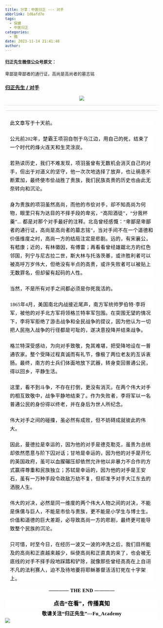 ```yaml
---
title: 分享：中医归正 --- 对手
abbrlink: 1d6afd7e
tags:
  - 保健
  - 中医归正
categories:
  - 摘
date: 2023-11-14 21:41:48
author:
---
```


#### 归正先生微信公众号原文：

卑鄙是卑鄙者的通行证，高尚是高尚者的墓志铭

<!-- more -->

###  [归正先生 / 对手](https://mp.weixin.qq.com/s/IaOUPRGyzB1J_ANA8FfrkQ "跳转至原文")



<div class="rich_media_content ">
                    <p style="text-align: center;"><img class="rich_pages wxw-img js_insertlocalimg" data-ratio="0.6546296296296297" data-s="300,640" data-type="jpeg" data-w="1080" style="height: auto !important;" src="https://mmbiz.qpic.cn/sz_mmbiz_jpg/zjaJCl7DLpVGbr582KLIpja0AjoXypoddENkCjStyfpJNOibibiaBe8ZGISwXh0ufJelicEr8vaVlRO1NZzgYtOicbA/640?wx_fmt=jpeg"  /></p><hr style="outline: 0px;font-family: system-ui, -apple-system, BlinkMacSystemFont, &quot;Helvetica Neue&quot;, &quot;PingFang SC&quot;, &quot;Hiragino Sans GB&quot;, &quot;Microsoft YaHei UI&quot;, &quot;Microsoft YaHei&quot;, Arial, sans-serif;letter-spacing: 0.544px;text-wrap: wrap;background-color: rgb(255, 255, 255);border-style: solid;border-right-width: 0px;border-bottom-width: 0px;border-left-width: 0px;border-color: rgba(0, 0, 0, 0.1);transform-origin: 0px 0px;transform: scale(1, 0.5);visibility: visible;"  /><hr style="outline: 0px;font-family: system-ui, -apple-system, BlinkMacSystemFont, &quot;Helvetica Neue&quot;, &quot;PingFang SC&quot;, &quot;Hiragino Sans GB&quot;, &quot;Microsoft YaHei UI&quot;, &quot;Microsoft YaHei&quot;, Arial, sans-serif;letter-spacing: 0.544px;text-wrap: wrap;color: rgb(34, 34, 34);background-color: rgb(255, 255, 255);border-style: solid;border-right-width: 0px;border-bottom-width: 0px;border-left-width: 0px;border-color: rgba(0, 0, 0, 0.1);transform-origin: 0px 0px;transform: scale(1, 0.5);visibility: visible;"  /><section style="margin-top: 24px;margin-right: 16px;margin-left: 16px;outline: 0px;font-family: system-ui, -apple-system, BlinkMacSystemFont, &quot;Helvetica Neue&quot;, &quot;PingFang SC&quot;, &quot;Hiragino Sans GB&quot;, &quot;Microsoft YaHei UI&quot;, &quot;Microsoft YaHei&quot;, Arial, sans-serif;letter-spacing: 0.544px;text-wrap: wrap;color: rgb(34, 34, 34);background-color: rgb(255, 255, 255);visibility: visible;line-height: 2em;"><span style="color: rgb(0, 0, 0);font-family: 仿宋;font-size: 16px;letter-spacing: 0.544px;">此文章写于十天前。</span></section><section style="margin-top: 24px;margin-right: 16px;margin-left: 16px;outline: 0px;font-family: system-ui, -apple-system, BlinkMacSystemFont, &quot;Helvetica Neue&quot;, &quot;PingFang SC&quot;, &quot;Hiragino Sans GB&quot;, &quot;Microsoft YaHei UI&quot;, &quot;Microsoft YaHei&quot;, Arial, sans-serif;letter-spacing: 0.544px;text-wrap: wrap;color: rgb(34, 34, 34);background-color: rgb(255, 255, 255);visibility: visible;line-height: 2em;"><span style="color: rgb(0, 0, 0);font-family: 仿宋;font-size: 16px;letter-spacing: 0.544px;">公元前</span><span style="color: rgb(0, 0, 0);font-family: 仿宋;font-size: 16px;letter-spacing: 0.544px;">202</span><span style="color: rgb(0, 0, 0);font-family: 仿宋;font-size: 16px;letter-spacing: 0.544px;">年，楚霸王项羽自刎于乌江边，用自己的死，结束了一个时代的烽火连天和生灵涂炭。</span><span style="letter-spacing: 0.544px;font-size: var(--articleFontsize);"></span></section><p style="margin-top: 24px;margin-right: 16px;margin-left: 16px;outline: 0px;font-family: system-ui, -apple-system, BlinkMacSystemFont, &quot;Helvetica Neue&quot;, &quot;PingFang SC&quot;, &quot;Hiragino Sans GB&quot;, &quot;Microsoft YaHei UI&quot;, &quot;Microsoft YaHei&quot;, Arial, sans-serif;letter-spacing: 0.544px;text-wrap: wrap;color: rgb(34, 34, 34);background-color: rgb(255, 255, 255);visibility: visible;line-height: 2em;"><span style="outline: 0px;color: rgb(0, 0, 0);font-family: 仿宋;font-size: 16px;visibility: visible;">若熟读历史，我们不难发现，项羽虽曾有无数机会消灭自己的对手，但出于对道义的坚守，他一次次地选择了放弃，也让祸患不断累加，最终使市侩战胜了贵族，我们民族高贵的历史也由此无奈转向和沉沦。</span><o:p></o:p></p><p style="margin-top: 24px;margin-right: 16px;margin-left: 16px;outline: 0px;font-family: system-ui, -apple-system, BlinkMacSystemFont, &quot;Helvetica Neue&quot;, &quot;PingFang SC&quot;, &quot;Hiragino Sans GB&quot;, &quot;Microsoft YaHei UI&quot;, &quot;Microsoft YaHei&quot;, Arial, sans-serif;letter-spacing: 0.544px;text-wrap: wrap;color: rgb(34, 34, 34);background-color: rgb(255, 255, 255);visibility: visible;line-height: 2em;"><span style="outline: 0px;color: rgb(0, 0, 0);font-family: 仿宋;font-size: 16px;visibility: visible;">身为贵族的项羽虽然高尚，而他的市侩对手，却不知高尚为何物，眼里只有为达目的不择手段的卑劣，“高阳酒徒”，“分我杯羹”... 都是对那个对手最好的注释。北岛曾经感慨：“卑鄙是卑鄙者的通行证，高尚是高尚者的墓志铭”，当对手间不在一个道德和价值维度之时，高尚一方的结局注定是悲剧。远的，有宋襄公，有嵇康；近的，有林徽因，有傅雷；再看看曾经雄踞北方的红色邻国，列宁与尼古拉二世，斯大林与托洛茨基，或许胜利者可以被高呼万岁伟大，但绝没有半点的高贵，或许失败者可以被贴上无数罪名，但却留有起码的人性。</span><o:p></o:p></p><p style="margin-top: 24px;margin-right: 16px;margin-left: 16px;outline: 0px;font-family: system-ui, -apple-system, BlinkMacSystemFont, &quot;Helvetica Neue&quot;, &quot;PingFang SC&quot;, &quot;Hiragino Sans GB&quot;, &quot;Microsoft YaHei UI&quot;, &quot;Microsoft YaHei&quot;, Arial, sans-serif;letter-spacing: 0.544px;text-wrap: wrap;color: rgb(34, 34, 34);background-color: rgb(255, 255, 255);visibility: visible;line-height: 2em;"><span style="outline: 0px;color: rgb(0, 0, 0);font-family: 仿宋;font-size: 16px;visibility: visible;">当然，不是所有对手之间都必须是你死我活的。</span><o:p></o:p></p><p style="margin-top: 24px;margin-right: 16px;margin-left: 16px;outline: 0px;font-family: system-ui, -apple-system, BlinkMacSystemFont, &quot;Helvetica Neue&quot;, &quot;PingFang SC&quot;, &quot;Hiragino Sans GB&quot;, &quot;Microsoft YaHei UI&quot;, &quot;Microsoft YaHei&quot;, Arial, sans-serif;letter-spacing: 0.544px;text-wrap: wrap;color: rgb(34, 34, 34);background-color: rgb(255, 255, 255);visibility: visible;line-height: 2em;"><span style="outline: 0px;color: rgb(0, 0, 0);font-family: 仿宋;font-size: 16px;visibility: visible;">1865年4月，美国南北内战接近尾声，南方军统帅罗伯特·李将军，被他的对手北方军将领格兰特率军包围。在突围无望的情况下，李将军拒绝了游击战争和全民战争的提议，因为他认为一切把人民拖入战争的行径都是可耻的，遂决意投降并结束战争。</span><o:p></o:p></p><p style="margin-top: 24px;margin-right: 16px;margin-left: 16px;outline: 0px;font-family: system-ui, -apple-system, BlinkMacSystemFont, &quot;Helvetica Neue&quot;, &quot;PingFang SC&quot;, &quot;Hiragino Sans GB&quot;, &quot;Microsoft YaHei UI&quot;, &quot;Microsoft YaHei&quot;, Arial, sans-serif;letter-spacing: 0.544px;text-wrap: wrap;color: rgb(34, 34, 34);background-color: rgb(255, 255, 255);visibility: visible;line-height: 2em;"><span style="outline: 0px;color: rgb(0, 0, 0);font-family: 仿宋;font-size: 16px;visibility: visible;">格兰特深受感动，为向对手致敬，免其难堪，把受降地设在一普通农家。整个受降过程真诚而有礼节，像极了两位老友的互诉衷肠。最终，南方的士兵们体面地放下武器，转身变回普通公民，得以回乡，平静生活。</span><o:p></o:p></p><p style="margin-top: 24px;margin-right: 16px;margin-left: 16px;outline: 0px;font-family: system-ui, -apple-system, BlinkMacSystemFont, &quot;Helvetica Neue&quot;, &quot;PingFang SC&quot;, &quot;Hiragino Sans GB&quot;, &quot;Microsoft YaHei UI&quot;, &quot;Microsoft YaHei&quot;, Arial, sans-serif;letter-spacing: 0.544px;text-wrap: wrap;color: rgb(34, 34, 34);background-color: rgb(255, 255, 255);visibility: visible;line-height: 2em;"><span style="outline: 0px;color: rgb(0, 0, 0);font-family: 仿宋;font-size: 16px;visibility: visible;">这里，看不到斗争，不存在打倒，更没有消灭。在两个伟大对手的相互致敬中，战争平静地结束了。作为失败者，李将军以一名普通公民的身份得以终老，并在身后为世人所纪念。</span></p><p style="margin-top: 24px;margin-right: 16px;margin-left: 16px;outline: 0px;font-family: system-ui, -apple-system, BlinkMacSystemFont, &quot;Helvetica Neue&quot;, &quot;PingFang SC&quot;, &quot;Hiragino Sans GB&quot;, &quot;Microsoft YaHei UI&quot;, &quot;Microsoft YaHei&quot;, Arial, sans-serif;letter-spacing: 0.544px;text-wrap: wrap;color: rgb(34, 34, 34);background-color: rgb(255, 255, 255);visibility: visible;line-height: 2em;"><o:p><span style="color: rgb(0, 0, 0);font-family: 仿宋;font-size: 16px;letter-spacing: 0.544px;text-wrap: wrap;background-color: rgb(255, 255, 255);">伟大</span><span style="color: rgb(0, 0, 0);font-family: 仿宋;font-size: 16px;letter-spacing: 0.544px;text-wrap: wrap;background-color: rgb(255, 255, 255);">对手之间的碰撞，虽</span><span style="color: rgb(0, 0, 0);font-family: 仿宋;font-size: 16px;letter-spacing: 0.544px;text-wrap: wrap;background-color: rgb(255, 255, 255);">必</span><span style="color: rgb(0, 0, 0);font-family: 仿宋;font-size: 16px;letter-spacing: 0.544px;text-wrap: wrap;background-color: rgb(255, 255, 255);">然有成败，但不妨碍成就彼此的伟大。</span></o:p></p><p style="margin-top: 24px;margin-right: 16px;margin-left: 16px;outline: 0px;font-family: system-ui, -apple-system, BlinkMacSystemFont, &quot;Helvetica Neue&quot;, &quot;PingFang SC&quot;, &quot;Hiragino Sans GB&quot;, &quot;Microsoft YaHei UI&quot;, &quot;Microsoft YaHei&quot;, Arial, sans-serif;letter-spacing: 0.544px;text-wrap: wrap;color: rgb(34, 34, 34);background-color: rgb(255, 255, 255);visibility: visible;line-height: 2em;"><span style="outline: 0px;color: rgb(0, 0, 0);font-family: 仿宋;font-size: 16px;visibility: visible;">因此，曼德拉是幸运的，因为他的对手是德克勒克，虽贵为总统却依然愿意与阶下囚对话；甘地是幸运的，因为他的对手是开化的英国政府，虽可以血腥碾压却依然允许他以非暴力不合作的方式赢得尊重和民族独立；苏轼是幸运的，因为他的对手是王安石，虽有一万种手段令政敌万劫不复，但却准予对手大江东去的洒脱人生。</span><o:p></o:p></p><p style="margin-top: 24px;margin-right: 16px;margin-left: 16px;outline: 0px;font-family: system-ui, -apple-system, BlinkMacSystemFont, &quot;Helvetica Neue&quot;, &quot;PingFang SC&quot;, &quot;Hiragino Sans GB&quot;, &quot;Microsoft YaHei UI&quot;, &quot;Microsoft YaHei&quot;, Arial, sans-serif;letter-spacing: 0.544px;text-wrap: wrap;color: rgb(34, 34, 34);background-color: rgb(255, 255, 255);visibility: visible;line-height: 2em;"><span style="outline: 0px;color: rgb(0, 0, 0);font-family: 仿宋;font-size: 16px;visibility: visible;"><span style="color: rgb(0, 0, 0);font-family: 仿宋;font-size: 16px;letter-spacing: 0.544px;text-wrap: wrap;background-color: rgb(255, 255, 255);">伟大</span><span style="color: rgb(0, 0, 0);font-family: 仿宋;font-size: 16px;letter-spacing: 0.544px;text-wrap: wrap;background-color: rgb(255, 255, 255);">的对</span><span style="color: rgb(0, 0, 0);font-family: 仿宋;font-size: 16px;letter-spacing: 0.544px;text-wrap: wrap;background-color: rgb(255, 255, 255);">决，必然是</span><span style="color: rgb(0, 0, 0);font-family: 仿宋;font-size: 16px;letter-spacing: 0.544px;text-wrap: wrap;background-color: rgb(255, 255, 255);">同一维度的</span><span style="color: rgb(0, 0, 0);font-family: 仿宋;font-size: 16px;letter-spacing: 0.544px;text-wrap: wrap;background-color: rgb(255, 255, 255);">两个伟</span><span style="color: rgb(0, 0, 0);font-family: 仿宋;font-size: 16px;letter-spacing: 0.544px;text-wrap: wrap;background-color: rgb(255, 255, 255);">大人</span><span style="color: rgb(0, 0, 0);font-family: 仿宋;font-size: 16px;letter-spacing: 0.544px;text-wrap: wrap;background-color: rgb(255, 255, 255);">物之</span><span style="color: rgb(0, 0, 0);font-family: 仿宋;font-size: 16px;letter-spacing: 0.544px;text-wrap: wrap;background-color: rgb(255, 255, 255);">间的对决</span><span style="color: rgb(0, 0, 0);font-family: 仿宋;font-size: 16px;letter-spacing: 0.544px;text-wrap: wrap;background-color: rgb(255, 255, 255);">，不能是侏儒与巨人，不能是市侩与贵族，更不能是小学生与博士生。</span><span style="color: rgb(0, 0, 0);font-family: 仿宋;font-size: 16px;letter-spacing: 0.544px;text-wrap: wrap;background-color: rgb(255, 255, 255);">价值和道德的巨大差距，必导致高尚一方的悲剧，最终更可能导致整个民族的沉沦</span><span style="color: rgb(0, 0, 0);font-family: 仿宋;font-size: 16px;letter-spacing: 0.544px;text-wrap: wrap;background-color: rgb(255, 255, 255);">。</span></span></p><p style="margin-top: 24px;margin-right: 16px;margin-left: 16px;outline: 0px;font-family: system-ui, -apple-system, BlinkMacSystemFont, &quot;Helvetica Neue&quot;, &quot;PingFang SC&quot;, &quot;Hiragino Sans GB&quot;, &quot;Microsoft YaHei UI&quot;, &quot;Microsoft YaHei&quot;, Arial, sans-serif;letter-spacing: 0.544px;text-wrap: wrap;color: rgb(34, 34, 34);background-color: rgb(255, 255, 255);visibility: visible;line-height: 2em;"><span style="outline: 0px;color: rgb(0, 0, 0);font-family: 仿宋;font-size: 16px;visibility: visible;">只可惜，时至今日，在经历一波又一波的冲洗之后，我们目所能及的高尚和正直越来越少，纵使高尚和正直真的来了，也会被无底线的对手不择手段地踩踏和铲除，就像那些曾经高高在上自诩不凡的法利赛人，迫不及待地要将耶稣基督活活钉死在十字架上。</span></p><section style="margin-top: 16px;margin-right: 8px;margin-left: 8px;outline: 0px;font-family: system-ui, -apple-system, BlinkMacSystemFont, &quot;Helvetica Neue&quot;, &quot;PingFang SC&quot;, &quot;Hiragino Sans GB&quot;, &quot;Microsoft YaHei UI&quot;, &quot;Microsoft YaHei&quot;, Arial, sans-serif;letter-spacing: 0.544px;text-wrap: wrap;color: rgb(34, 34, 34);clear: both;min-height: 1em;background-color: rgb(255, 255, 255);text-align: center;"><strong style="outline: 0px;"><span style="outline: 0px;color: rgb(0, 0, 0);font-family: 仿宋;font-size: 16px;">———— THE&nbsp;END ————</span></strong></section>
					<section style="margin-top: 20px;margin-bottom: 5px;outline: 0px;max-width: 100%;font-family: -apple-system, BlinkMacSystemFont, &quot;Helvetica Neue&quot;, &quot;PingFang SC&quot;, &quot;Hiragino Sans GB&quot;, &quot;Microsoft YaHei UI&quot;, &quot;Microsoft YaHei&quot;, Arial, sans-serif;letter-spacing: 0.544px;white-space: normal;font-size: 16px;min-height: 1em;color: rgb(62, 62, 62);text-align: center;line-height: 1.75em;background-color: rgb(255, 255, 255);box-sizing: border-box !important;overflow-wrap: break-word !important;"><strong style="outline: 0px;max-width: 100%;box-sizing: border-box !important;overflow-wrap: break-word !important;"><span style="outline: 0px;max-width: 100%;font-size: 18px;color: rgb(0, 0, 0);font-family: 仿宋;letter-spacing: 0.5px;box-sizing: border-box !important;overflow-wrap: break-word !important;">点击“在看”，传播真知</span></strong></section><section style="margin-top: 5px;margin-bottom: 5px;outline: 0px;max-width: 100%;font-family: -apple-system, BlinkMacSystemFont, &quot;Helvetica Neue&quot;, &quot;PingFang SC&quot;, &quot;Hiragino Sans GB&quot;, &quot;Microsoft YaHei UI&quot;, &quot;Microsoft YaHei&quot;, Arial, sans-serif;letter-spacing: 0.544px;white-space: normal;font-size: 16px;min-height: 1em;color: rgb(62, 62, 62);text-align: center;line-height: 1.75em;background-color: rgb(255, 255, 255);box-sizing: border-box !important;overflow-wrap: break-word !important;"><strong style="outline: 0px;max-width: 100%;box-sizing: border-box !important;overflow-wrap: break-word !important;"><span style="outline: 0px;max-width: 100%;font-size: 18px;color: rgb(0, 0, 0);font-family: 仿宋;letter-spacing: 0.5px;box-sizing: border-box !important;overflow-wrap: break-word !important;"><strong style="outline: 0px;max-width: 100%;color: rgb(62, 62, 62);font-size: 16px;box-sizing: border-box !important;overflow-wrap: break-word !important;"><span style="outline: 0px;max-width: 100%;color: rgb(0, 0, 0);box-sizing: border-box !important;overflow-wrap: break-word !important;">敬请关注“归正先生”---Fu_Academy</span></strong></span></strong><img style="clear: both; display: block; margin:auto;" src="https://mmbiz.qpic.cn/mmbiz_png/zjaJCl7DLpVKRC65ufmbGmuW2lHdBt8icKFOokwHAzd5D6xDM99b8ia0dpnR1FQzd8V0tIIcy5FARc5VjdZVhmUA/640?wx_fmt=png" /></section>
                </div>
